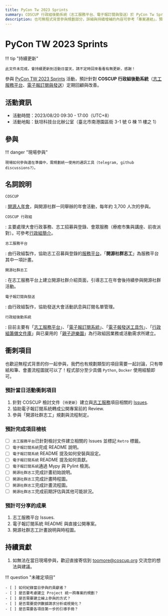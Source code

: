 ```yaml
---
title: PyCon Tw 2023 Sprints
summary: COSCUP 行政組後勤系統（志工服務平台、電子報訂閱與發送）於 PyCon Tw Sprints
description: 也可無程式背景參與規劃部分，詳細與持續增補的內容可參考「專案連結」，預計完成：1) 開 ISSUES：從大會檢討文件中建立與志工平台相關事宜。2) 協助電子報訂閱系統專案轉成公開專案前的 Review。3) 參與「開源社群志工」規劃與流程制定。
---
```

# PyCon TW 2023 Sprints

!!! tip "持續更新"

    此文件未完成，會持續更新到活動日當天，請不定時回來看看有無更新，感謝！

參與 [PyCon TW 2023 Sprints][sprints] 活動，預計針對 **COSCUP 行政組後勤系統**（[志工服務平台][volunteer_platform]、[電子報訂閱與發送][subscribe_platform]）定期回顧與改善。

## 活動資訊

- 活動時間：2023/08/20 09:30 - 17:00（UTC+8）
- 活動地點：鈦坦科技台北辦公室（臺北市南港園區街 3-1 號 G 棟 11 樓之 1）

## 參與

!!! danger "現場參與"

    現場如何參與還在準備中，需規劃統一使用的通訊工具（telegram, github discussions?）。

## 名詞說明

`COSCUP`

:   [開源人年會][COSCUP]，與開源社群一同舉辦的年會活動，每年約 3,700 人次的參與。

`COSCUP 行政組`

:   主要處理大會行政事務、志工招募與登錄、會眾服務（療癒市集與講座、前夜派對）。可參考[行政組簡介](/docs/zh-TW/secretary_team/overview/)。

`志工服務平台`

:   由行政組製作，協助志工召募與登錄的[服務平台][volunteer_platform]。「**開源社群志工**」為服務平台其中一項計畫。

`開源社群志工`

:   在志工服務平台上建立開源社群介紹頁面，引導志工在年會後持續參與開源社群活動。

`電子報訂閱與發送`

:   由行政組製作，協助發送大會活動訊息與訂閱名單管理。

`行政組後勤系統`

:   目前主要有「[志工服務平台][volunteer_platform]」、「[電子報訂閱系統][subscribe_platform]」、「[電子報發送工具包][secretary_kit]」、「[行政組籌備文件庫][volunteer_docs]」與已棄用的「[親子遊樂園][kids]」為行政組因業務或活動需求所建立。

## 衝刺項目

也歡迎無程式背景的你一起參與，我們也有規劃類型的項目需要一起討論，只有帶紙和筆、會畫流程圖就可以了！程式部分至少具備 `Python`, `Docker` 使用經驗即可。

### 預計當日活動衝刺項目

1. 針對 COSCUP 檢討文件（`待更新`）建立與[志工服務][volunteer_platform]項目相關的 [Issues][volunteer_issues].
2. 協助電子報訂閱系統轉成公開專案前的 Review.
3. 參與「開源社群志工」規劃與流程制定。

### 預計完成項目檢核

- [ ] `志工服務平台`已針對檢討文件建立相關的 Issues 並標記 `Retro` 標籤。
- [ ] `電子報訂閱系統`完成 README 說明。
- [ ] `電子報訂閱系統` README 提及如何安裝與設定。
- [ ] `電子報訂閱系統` README 提及如何貢獻。
- [ ] `電子報訂閱系統`通過 Mypy 與 Pylint 檢測。
- [ ] `開源社群志工`完成計畫初始說明。
- [ ] `開源社群志工`完成計畫時程圖。
- [ ] `開源社群志工`完成計畫流程圖。
- [ ] `開源社群志工`完成前期評估與其他可能狀況。

### 預計可分享的成果

1. 志工服務平台 Issues.
2. 電子報訂閱系統 README 與直接公開專案。
3. 開源社群志工計畫說明與時程圖。

## 持續貢獻

1. 如無法在當日現場參與，歡迎直接寄信到 [toomore@coscup.org](mailto:toomore@coscup.org) 交流您的想法與建議。

!!! question "未確定項目"

    - [ ] 如何紀錄當日參與的貢獻者？
    - [ ] 是否要考慮建立 Project 統一跨專案的規劃？
    - [ ] 是否需要建立線上參與的方式？
    - [ ] 是否需要提供數據請求分析或視覺化？
    - [ ] 是否需要各項目第一步的引導手冊？

[COSCUP]: https://coscup.org/ "COSCUP 開源人年會"
[sprints]: https://tw.pycon.org/2023/zh-hant/events/sprints "PyCon TW 2023 Sprints"
[volunteer_platform]: https://volunteer.coscup.org/ "COSCUP 志工服務平台"
[volunteer_docs]: https://volunteer.coscup.org/docs/ "行政組文件庫"
[volunteer_issues]: https://github.com/COSCUP/COSCUP-Volunteer/issues "COSCUP 志工服務平台 Issues"
[kids]: https://kids.coscup.org/ "COSCUP Kids 遊樂園"
[secretary_kit]: https://github.com/toomore/COSCUP2013Secretary-Toolkit "toomore/COSCUP2013Secretary-Toolkit"
[subscribe_platform]: https://secretary.coscup.org/subscribe/coscup "電子報訂閱系統"
